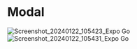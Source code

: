 # Modal

![Screenshot_20240122_105423_Expo Go](https://github.com/lavia1/Modal/assets/127945558/6ba05db9-77ab-42a1-9f01-1a2623512709)
![Screenshot_20240122_105431_Expo Go](https://github.com/lavia1/Modal/assets/127945558/94815c5e-a9be-43e7-85f0-78f32ad56eed)
